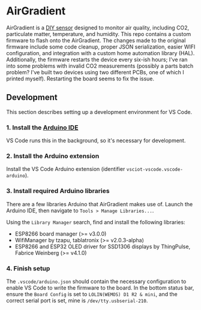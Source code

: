 # AirGradient

AirGradient is a [DIY sensor](https://www.airgradient.com/diy/) designed to monitor air quality,
including CO2, particulate matter, temperature, and humidity.
This repo contains a custom firmware to flash onto the AirGradient.
The changes made to the original firmware include some code cleanup, proper JSON 
serialization, easier WIFI configuration, and integration with a custom home automation library 
(HAL). 
Additionally, the firmware restarts the device every six-ish hours; I've ran into some problems with
invalid CO2 measurements (possibly a parts batch problem? I've built two devices using two 
different PCBs, one of which I printed myself). Restarting the board seems to fix the issue.

## Development

This section describes setting up a development environment for VS Code. 

### 1. Install the [Arduino IDE](https://www.arduino.cc/en/software#download)

VS Code runs this in the background, so it's necessary for development.

### 2. Install the Arduino extension

Install the VS Code Arduino extension (identifier `vsciot-vscode.vscode-arduino`).

### 3. Install required Arduino libraries

There are a few libraries Arduino that AirGradient makes use of.
Launch the Arduino IDE, then navigate to `Tools > Manage Libraries...`.

Using the `Library Manager` search, find and install the following libraries:

* ESP8266 board manager (>= v3.0.0)
* WifiManager by tzapu, tablatronix (>= v2.0.3-alpha)
* ESP8266 and ESP32 OLED driver for SSD1306 displays by ThingPulse, Fabrice Weinberg (>= v4.1.0)

### 4. Finish setup

The `.vscode/arduino.json` should contain the necessary configuration to enable VS Code to write 
the firmware to the board.
In the bottom status bar, ensure the `Board Config` is set to `LOLIN(WEMOS) D1 R2 & mini`, and 
the correct serial port is set, mine is `/dev/tty.usbserial-210`.